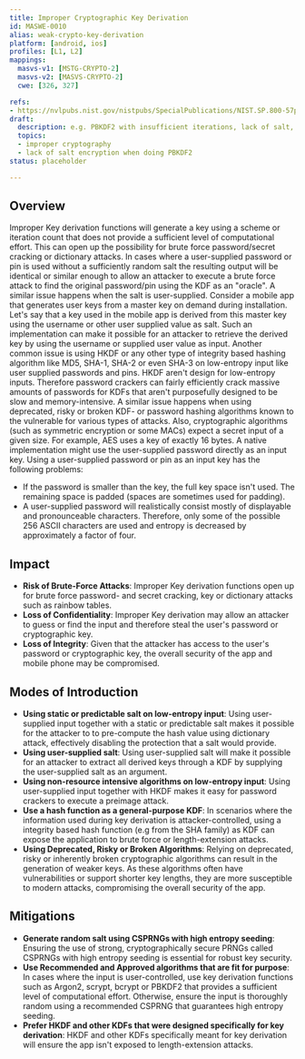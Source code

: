 ```yaml
---
title: Improper Cryptographic Key Derivation
id: MASWE-0010
alias: weak-crypto-key-derivation
platform: [android, ios]
profiles: [L1, L2]
mappings:
  masvs-v1: [MSTG-CRYPTO-2]
  masvs-v2: [MASVS-CRYPTO-2]
  cwe: [326, 327]

refs:
- https://nvlpubs.nist.gov/nistpubs/SpecialPublications/NIST.SP.800-57pt1r5.pdf
draft:
  description: e.g. PBKDF2 with insufficient iterations, lack of salt, etc.
  topics:
  - improper cryptography
  - lack of salt encryption when doing PBKDF2
status: placeholder

---
```


## Overview

Improper Key derivation functions will generate a key using a scheme or iteration count that does not provide a sufficient level of computational effort. This can open up the possibility for brute force password/secret cracking or dictionary attacks.
In cases where a user-supplied password or pin is used without a sufficiently random salt the resulting output will be identical or similar enough to allow an attacker to execute a brute force attack to find the original password/pin using the KDF as an "oracle".
A similar issue happens when the salt is user-supplied. Consider a mobile app that generates user keys from a master key on demand during installation. Let's say that a key used in the mobile app is derived from this master key using the username or other user supplied value as salt. Such an implementation can make it possible for an attacker to retrieve the derived key by using the username or supplied user value as input.
Another common issue is using HKDF or any other type of integrity based hashing algorithm like MD5, SHA-1, SHA-2 or even SHA-3 on low-entropy input like user supplied passwords and pins. HKDF aren't design for low-entropy inputs. Therefore password crackers can fairly efficiently crack massive amounts of passwords for KDFs that aren't purposefully designed to be slow and memory-intensive. A similar issue happens when using deprecated, risky or broken KDF- or password hashing algorithms known to the vulnerable for various types of attacks.
Also, cryptographic algorithms (such as symmetric encryption or some MACs) expect a secret input of a given size. For example, AES uses a key of exactly 16 bytes. A native implementation might use the user-supplied password directly as an input key. Using a user-supplied password or pin as an input key has the following problems:

- If the password is smaller than the key, the full key space isn't used. The remaining space is padded (spaces are sometimes used for padding).
- A user-supplied password will realistically consist mostly of displayable and pronounceable characters. Therefore, only some of the possible 256 ASCII characters are used and entropy is decreased by approximately a factor of four.

## Impact

- **Risk of Brute-Force Attacks**: Improper Key derivation functions open up for brute force password- and secret cracking, key or dictionary attacks such as rainbow tables.
- **Loss of Confidentiality**: Improper Key derivation may allow an attacker to guess or find the input and therefore steal the user's password or cryptographic key.
- **Loss of Integrity**: Given that the attacker has access to the user's password or cryptographic key, the overall security of the app and mobile phone may be compromised.

## Modes of Introduction

- **Using static or predictable salt on low-entropy input**: Using user-supplied input together with a static or predictable salt makes it possible for the attacker to to pre-compute the hash value using dictionary attack, effectively disabling the protection that a salt would provide.
- **Using user-supplied salt**: Using user-supplied salt will make it possible for an attacker to extract all derived keys through a KDF by supplying the user-supplied salt as an argument.
- **Using non-resource intensive algorithms on low-entropy input**: Using user-supplied input together with HKDF makes it easy for password crackers to execute a preimage attack.
- **Use a hash function as a general-purpose KDF**: In scenarios where the information used during key derivation is attacker-controlled, using a integrity based hash function (e.g from the SHA family) as KDF can expose the application to brute force or length-extension attacks.
- **Using Deprecated, Risky or Broken Algorithms**: Relying on deprecated, risky or inherently broken cryptographic algorithms can result in the generation of weaker keys. As these algorithms often have vulnerabilities or support shorter key lengths, they are more susceptible to modern attacks, compromising the overall security of the app.

## Mitigations

- **Generate random salt using CSPRNGs with high entropy seeding**: Ensuring the use of strong, cryptographically secure PRNGs called CSPRNGs with high entropy seeding is essential for robust key security.
- **Use Recommended and Approved algorithms that are fit for purpose**: In cases where the input is user-controlled, use key derivation functions such as Argon2, scrypt, bcrypt or PBKDF2 that provides a sufficient level of computational effort. Otherwise, ensure the input is thoroughly random using a recommended CSPRNG that guarantees high entropy seeding.
- **Prefer HKDF and other KDFs that were designed specifically for key derivation**: HKDF and other KDFs specifically meant for key derivation will ensure the app isn't exposed to length-extension attacks.
